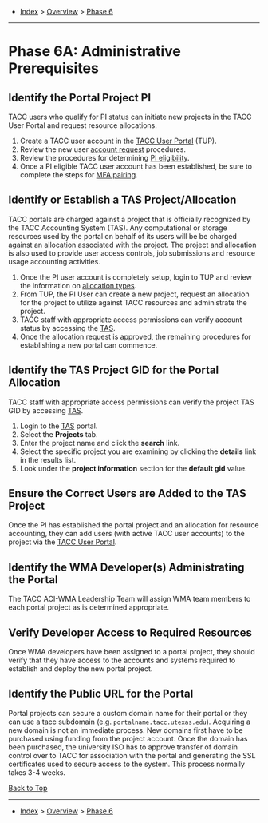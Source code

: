 <a id="top"></a>

- [Index](../index.md) > [Overview](overview.md) > [Phase 6](phase_06.md)

---

<a id="actions"></a>

# Phase 6A: Administrative Prerequisites

<a id="6a-action-01"></a>

## Identify the Portal Project PI

TACC users who qualify for PI status can initiate new projects in the TACC User Portal and request resource allocations.

1. Create a TACC user account in the [TACC User Portal](https://portal.tacc.utexas.edu/home) (TUP).
2. Review the new user [account request](https://portal.tacc.utexas.edu/account-request) procedures.
3. Review the procedures for determining [PI eligibility](https://portal.tacc.utexas.edu/allocations-overview#eligibility).
4. Once a PI eligible TACC user account has been established, be sure to complete the steps for [MFA pairing](https://portal.tacc.utexas.edu/tutorials/multifactor-authentication).

<a id="6a-action-02"></a>

## Identify or Establish a TAS Project/Allocation

TACC portals are charged against a project that is officially recognized by the TACC Accounting System (TAS). Any computational or storage resources used by the portal on behalf of its users will be be charged against an allocation associated with the project. The project and allocation is also used to provide user access controls, job submissions and resource usage accounting activities.

1. Once the PI user account is completely setup, login to TUP and review the information on [allocation types](https://portal.tacc.utexas.edu/tutorials/managing-allocations).
2. From TUP, the PI User can create a new project, request an allocation for the project to utilize against TACC resources and administrate the project.
3. TACC staff with appropriate access permissions can verify account status by accessing the [TAS](https://tas.tacc.utexas.edu).
4. Once the allocation request is approved, the remaining procedures for establishing a new portal can commence.

<a id="6a-action-03"></a>

## Identify the TAS Project GID for the Portal Allocation

TACC staff with appropriate access permissions can verify the project TAS GID by accessing [TAS](https://tas.tacc.utexas.edu).

1. Login to the [TAS](https://tas.tacc.utexas.edu) portal.
2. Select the **Projects** tab.
3. Enter the project name and click the **search** link.
4. Select the specific project you are examining by clicking the **details** link in the results list.
5. Look under the **project information** section for the **default gid** value.

<a id="6a-action-04"></a>

## Ensure the Correct Users are Added to the TAS Project

Once the PI has established the portal project and an allocation for resource accounting, they can add users (with active TACC user accounts) to the project via the [TACC User Portal](https://portal.tacc.utexas.edu/home).

<a id="6a-action-05"></a>

## Identify the WMA Developer(s) Administrating the Portal

The TACC ACI-WMA Leadership Team will assign WMA team members to each portal project as is determined appropriate.

<a id="6a-action-06"></a>

## Verify Developer Access to Required Resources

Once WMA developers have been assigned to a portal project, they should verify that they have access to the accounts and systems required to establish and deploy the new portal project.

<a id="6a-action-07"></a>

## Identify the Public URL for the Portal

Portal projects can secure a custom domain name for their portal or they can use a tacc subdomain (e.g. `portalname.tacc.utexas.edu`). Acquiring a new domain is not an immediate process.  New domains first have to be purchased using funding from the project account. Once the domain has been purchased, the university ISO has to approve transfer of domain control over to TACC for association with the portal and generating the SSL certificates used to secure access to the system. This process normally takes 3-4 weeks.

<a class="inline-navlink-page-top" href="#top">Back to Top</a>

---

- [Index](../index.md) > [Overview](overview.md) > [Phase 6](phase_06.md)
